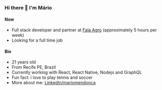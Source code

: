 ### Hi there 👋 I'm Mário

#### Now 
- Full stack developer and partner at <a href="https://falaagro.com/" target="blank">Fala Agro</a> (approximately 5 hours per week)
- Looking for a full time job

#### Bio
- 21 years old
- From Recife PE, Brazil
- Currently working with React, React Native, Nodejs and GraphQL
- Fun fact: i love to play tennis and soccer
- More about me: <a href="https://www.linkedin.com/in/mariommendonca/" target="blank">LinkedIn/mariomendonca</a>
